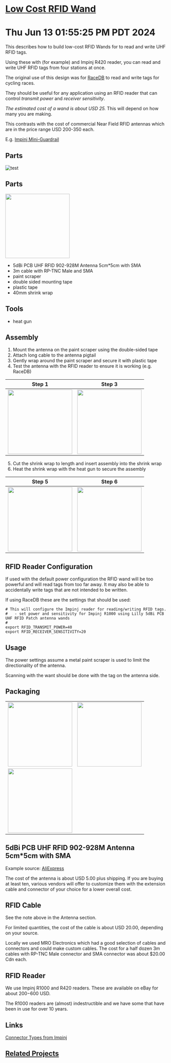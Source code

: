 # [Low Cost RFID Wand](https://github.com/stuartlynne/rfid_wand)
# Thu Jun 13 01:55:25 PM PDT 2024

This describes how to build low-cost RFID Wands for to read and write UHF RFID tags.

Using these with (for example) and Impinj R420 reader, you can read and write UHF RFID tags from four stations at once.

The original use of this design was for [RaceDB](https://github.com/esitarski/RaceDB) to read and write tags for cycling races.

They should be useful for any application using an RFID reader that can control *transmit power* and *receiver sensitivity*.

*The estimated cost of a wand is about USD 25.* This will depend on how many you are making.

This contrasts with the cost of commercial Near Field RFID antennas which are in the price range USD 200-350 each.

E.g. [Impinj Mini-Guardrail](https://www.atlasrfidstore.com/impinj-mini-guardrail-ilt-lp-indoor-rfid-antenna-global/)


## Parts

![test](/imgs/parts-overview.jpg)

## Parts

<HTML><img src="/imgs/parts-overview.jpg" width=200 height=200></HTML>

- 5dBi PCB UHF RFID 902-928M Antenna 5cm*5cm with SMA
- 3m cable with RP-TNC Male and SMA
- paint scraper
- double sided mounting tape
- plastic tape
- 40mm shrink wrap


## Tools
- heat gun

## Assembly

1. Mount the antenna on the paint scraper using the double-sided tape
2. Attach long cable to the antenna pigtail
3. Gently wrap around the paint scraper and secure it with plastic tape
4. Test the antenna with the RFID reader to ensure it is working (e.g. RaceDB)


| Step 1 | Step 3 |
| -- | -- |
|<img src=./imgs/mount1.jpg width=200 height=200>|<img src=./imgs/mount2.jpg width=200 height=200>|


5. Cut the shrink wrap to length and insert assembly into the shrink wrap
6. Heat the shrink wrap with the heat gun to secure the assembly

| Step 5 | Step 6 |
| -- | -- |
|<img src=./imgs/shrink1.jpg width=200 height=200>|<img src=./imgs/shrink2.jpg width=200 height=200>|



## RFID Reader Configuration

If used with the default power configuration the RFID wand will be too powerful and will read tags from too far away.
It may also be able to accidentally write tags that are not intended to be written.

If using RaceDB these are the settings that should be used:

```
# This will configure the Impinj reader for reading/writing RFID tags. 
#   - set power and sensitivity for Impinj R1000 using Lilly 5dBi PCB UHF RFID Patch antenna wands
#
export RFID_TRANSMIT_POWER=40
export RFID_RECEIVER_SENSITIVITY=20
```

## Usage

The power settings assume a metal paint scraper is used to limit the directionality of the antenna.  

Scanning with the want should be done with the tag on the antenna side.

## Packaging

| | |
| -- | -- |
| <img src=./imgs/case1.jpg width=200 height=200>|<img src=./imgs/case2.jpg width=200 height=200>|
| <img src=./imgs/use1.jpg  width=200 height=200> |


## 5dBi PCB UHF RFID 902-928M Antenna 5cm*5cm with SMA 

Example source: [AliExpress](https://www.aliexpress.com/item/4001021595653.html)

The cost of the antenna is about USD 5.00 plus shipping. If you are buying at least ten, various vendors will
offer to customize them with the extension cable and connector of your choice for a lower overall cost.

## RFID Cable

See the note above in the Antenna section. 

For limited quantities, the cost of the cable is about USD 20.00, depending on your source.

Locally we used MRO Electronics which had a good selection of cables and connectors and could make custom cables. The cost for a half
dozen 3m cables with RP-TNC Male connector and SMA connector was about $20.00 Cdn each.

## RFID Reader

We use Impinj R1000 and R420 readers.  These are available on eBay for about $200-$600 USD.

The R1000 readers are (almost) indestructible and we have some that have been in use for over 10 years.


## Links

[Connector Types from Impinj](https://support.impinj.com/hc/en-us/articles/202756398-RF-Connector-Types)

## [Related Projects](related.md)




